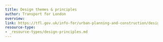 ```yaml
---
title: Design themes & principles
author: Transport for London
overview:
link: https://tfl.gov.uk/info-for/urban-planning-and-construction/design-themes-and-principles
resource-type:
- _resource-types/design-principles.md
---
```

